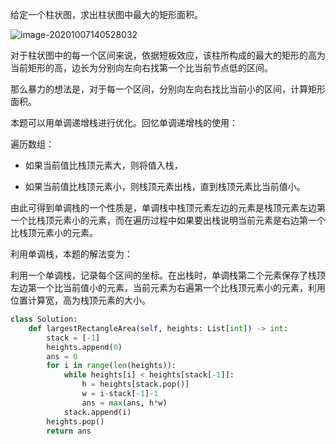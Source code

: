 给定一个柱状图，求出柱状图中最大的矩形面积。

![image-20201007140528032](../../../.assert/image-20201007140528032.png)

对于柱状图中的每一个区间来说，依据短板效应，该柱所构成的最大的矩形的高为当前矩形的高，边长为分别向左向右找第一个比当前节点低的区间。

那么暴力的想法是，对于每一个区间，分别向左向右找比当前小的区间，计算矩形面积。

本题可以用单调递增栈进行优化。回忆单调递增栈的使用：

遍历数组：

- 如果当前值比栈顶元素大，则将值入栈，

- 如果当前值比栈顶元素小，则栈顶元素出栈，直到栈顶元素比当前值小。

由此可得到单调栈的一个性质是，单调栈中栈顶元素左边的元素是栈顶元素左边第一个比栈顶元素小的元素，而在遍历过程中如果要出栈说明当前元素是右边第一个比栈顶元素小的元素。

利用单调栈，本题的解法变为：

利用一个单调栈，记录每个区间的坐标。在出栈时，单调栈第二个元素保存了栈顶左边第一个比当前值小的元素，当前元素为右遍第一个比栈顶元素小的元素，利用位置计算宽，高为栈顶元素的大小。

~~~python
class Solution:
    def largestRectangleArea(self, heights: List[int]) -> int:
        stack = [-1]
        heights.append(0)
        ans = 0
        for i in range(len(heights)):
            while heights[i] < heights[stack[-1]]:
                h = heights[stack.pop()]
                w = i-stack[-1]-1
                ans = max(ans, h*w)
            stack.append(i)
        heights.pop()
        return ans
                
~~~

